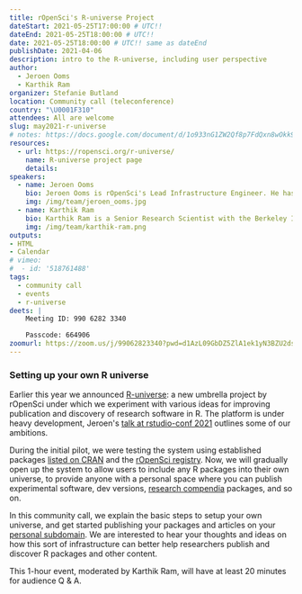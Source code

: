 ```yaml
---
title: rOpenSci's R-universe Project
dateStart: 2021-05-25T17:00:00 # UTC!!
dateEnd: 2021-05-25T18:00:00 # UTC!!
date: 2021-05-25T18:00:00 # UTC!! same as dateEnd
publishDate: 2021-04-06
description: intro to the R-universe, including user perspective
author:
  - Jeroen Ooms
  - Karthik Ram
organizer: Stefanie Butland
location: Community call (teleconference)
country: "\U0001F310"
attendees: All are welcome
slug: may2021-r-universe
# notes: https://docs.google.com/document/d/1o933nG1ZW2Qf8p7FdQxn8wOkk9qoBINL1fx3FlIFSJU/
resources:
  - url: https://ropensci.org/r-universe/
    name: R-universe project page
    details: 
speakers:
  - name: Jeroen Ooms
    bio: Jeroen Ooms is rOpenSci's Lead Infrastructure Engineer. He has a PhD in Statistics from UCLA. Jeroen on [GitHub](https://github.com/jeroen), [Twitter](https://twitter.com/opencpu), [rOpenSci](/author/jeroen-ooms/)
    img: /img/team/jeroen_ooms.jpg
  - name: Karthik Ram
    bio: Karthik Ram is a Senior Research Scientist with the Berkeley Institute for Data Science, Director and Co-founder of rOpenSci, Editor for rOpenSci Software Peer Review. He has a PhD in Ecology and Evolution. Karthik on [GitHub](https://github.com/karthik), [Twitter](https://twitter.com/\_inundata), [Website](http://karthik.io/), [rOpenSci](/author/karthik-ram/)
    img: /img/team/karthik-ram.png
outputs:
- HTML
- Calendar
# vimeo:
#  - id: '518761488'
tags:
  - community call
  - events
  - r-universe
deets: |
    Meeting ID: 990 6282 3340

    Passcode: 664906
zoomurl: https://zoom.us/j/99062823340?pwd=d1AzL09GbDZ5ZlA1ek1yN3BZU2dsQT09
---
```


### Setting up your own R universe

Earlier this year we announced [R-universe](https://ropensci.org/r-universe/): a new umbrella project by rOpenSci under which we experiment with various ideas for improving publication and discovery of research software in R. The platform is under heavy development, Jeroen's [talk at rstudio-conf 2021](https://resources.rstudio.com/resources/rstudioglobal-2021/monitoring-health-and-impact-of-open-source-projects/) outlines some of our ambitions.

During the initial pilot, we were testing the system using established packages [listed on CRAN](https://github.com/r-universe-org/cran-to-git) and the [rOpenSci registry](https://ropensci.org/packages/). 
Now, we will gradually open up the system to allow users to include any R packages into their own universe, to provide anyone with a personal space where you can publish experimental software, dev versions, [research compendia](https://ropensci.org/blog/2021/04/09/r-universe-articles/) packages, and so on.

In this community call, we explain the basic steps to setup your own universe, and get started publishing your packages and articles on your [personal subdomain](https://jeroen.r-universe.dev). We are interested to hear your thoughts and ideas on how this sort of infrastructure can better help researchers publish and discover R packages and other content.

This 1-hour event, moderated by Karthik Ram, will have at least 20 minutes for audience Q & A.
